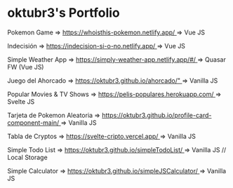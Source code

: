 <h1> oktubr3's Portfolio </h1>

<p> Pokemon Game         => <a href="https://whoisthis-pokemon.netlify.app/"> https://whoisthis-pokemon.netlify.app/   </a>  => Vue JS </p>

<p> Indecisión           => <a href="https://indecision-si-o-no.netlify.app/"> https://indecision-si-o-no.netlify.app/ </a>  => Vue JS </p>

<p> Simple Weather App   => <a href="https://simply-weather-app.netlify.app/#/"> https://simply-weather-app.netlify.app/#/ </a>  => Quasar FW (Vue JS) </p>

<p> Juego del Ahorcado   => <a href="https://oktubr3.github.io/ahorcado/"> https://oktubr3.github.io/ahorcado/"     </a>  => Vanilla JS </p> 

<p> Popular Movies & TV Shows => <a href="https://pelis-populares.herokuapp.com/"> https://pelis-populares.herokuapp.com/ </a>  => Svelte JS </p>

<p> Tarjeta de Pokemon Aleatoria => <a href="https://oktubr3.github.io/profile-card-component-main/"> https://oktubr3.github.io/profile-card-component-main/ </a>  => Vanilla JS </p>

<p> Tabla de Cryptos     => <a href="https://svelte-cripto.vercel.app/"> https://svelte-cripto.vercel.app/ </a>  => Vanilla JS </p>

<p> Simple Todo List     => <a href="https://oktubr3.github.io/simpleTodoList/"> https://oktubr3.github.io/simpleTodoList/ </a>  => Vanilla JS // Local Storage </p>

<p> Simple Calculator    => <a href="https://oktubr3.github.io/simpleJSCalculator/"> https://oktubr3.github.io/simpleJSCalculator/ </a>  => Vanilla JS </p>

